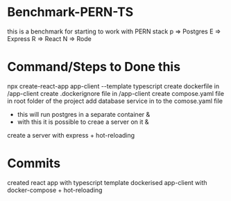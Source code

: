 # Benchmark-PERN-TS

this is a benchmark for starting to work with PERN stack
p => Postgres
E => Express
R => React
N => Rode

# Command/Steps to Done this

npx create-react-app app-client --template typescript
create dockerfile in /app-client create .dockerignore file in /app-client
create compose.yaml file in root folder of the project
add database service in to the comose.yaml file

- this will run postgres in a separate container &
- with this it is possible to creae a server on it &

create a server with express + hot-reloading

# Commits

created react app with typescript template
dockerised app-client with docker-compose + hot-reloading
